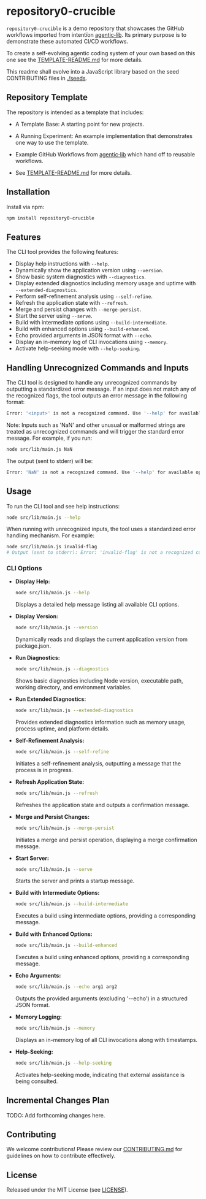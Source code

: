 # repository0-crucible

`repository0-crucible` is a demo repository that showcases the GitHub workflows imported from intentïon [agentic‑lib](https://github.com/xn-intenton-z2a/agentic-lib). Its primary purpose is to demonstrate these automated CI/CD workflows.

To create a self-evolving agentic coding system of your own based on this one see the [TEMPLATE-README.md](./TEMPLATE-README.md) for more details.

This readme shall evolve into a JavaScript library based on the seed CONTRIBUTING files in [./seeds](./seeds).

## Repository Template

The repository is intended as a template that includes:
* A Template Base: A starting point for new projects.
* A Running Experiment: An example implementation that demonstrates one way to use the template.
* Example GitHub Workflows from [agentic‑lib](https://github.com/xn-intenton-z2a/agentic-lib) which hand off to reusable workflows.

* See [TEMPLATE-README.md](./TEMPLATE-README.md) for more details.

## Installation

Install via npm:

```bash
npm install repository0-crucible
```

## Features

The CLI tool provides the following features:

- Display help instructions with `--help`.
- Dynamically show the application version using `--version`.
- Show basic system diagnostics with `--diagnostics`.
- Display extended diagnostics including memory usage and uptime with `--extended-diagnostics`.
- Perform self-refinement analysis using `--self-refine`.
- Refresh the application state with `--refresh`.
- Merge and persist changes with `--merge-persist`.
- Start the server using `--serve`.
- Build with intermediate options using `--build-intermediate`.
- Build with enhanced options using `--build-enhanced`.
- Echo provided arguments in JSON format with `--echo`.
- Display an in-memory log of CLI invocations using `--memory`.
- Activate help-seeking mode with `--help-seeking`.

## Handling Unrecognized Commands and Inputs

The CLI tool is designed to handle any unrecognized commands by outputting a standardized error message. If an input does not match any of the recognized flags, the tool outputs an error message in the following format:

```bash
Error: '<input>' is not a recognized command. Use '--help' for available options.
```

Note: Inputs such as 'NaN' and other unusual or malformed strings are treated as unrecognized commands and will trigger the standard error message. For example, if you run:

```bash
node src/lib/main.js NaN
```

The output (sent to stderr) will be:

```bash
Error: 'NaN' is not a recognized command. Use '--help' for available options.
```

## Usage

To run the CLI tool and see help instructions:

```bash
node src/lib/main.js --help
```

When running with unrecognized inputs, the tool uses a standardized error handling mechanism. For example:

```bash
node src/lib/main.js invalid-flag
# Output (sent to stderr): Error: 'invalid-flag' is not a recognized command. Use '--help' for available options.
```

### CLI Options

- **Display Help:**
  ```bash
  node src/lib/main.js --help
  ```
  Displays a detailed help message listing all available CLI options.

- **Display Version:**
  ```bash
  node src/lib/main.js --version
  ```
  Dynamically reads and displays the current application version from package.json.

- **Run Diagnostics:**
  ```bash
  node src/lib/main.js --diagnostics
  ```
  Shows basic diagnostics including Node version, executable path, working directory, and environment variables.

- **Run Extended Diagnostics:**
  ```bash
  node src/lib/main.js --extended-diagnostics
  ```
  Provides extended diagnostics information such as memory usage, process uptime, and platform details.

- **Self-Refinement Analysis:**
  ```bash
  node src/lib/main.js --self-refine
  ```
  Initiates a self-refinement analysis, outputting a message that the process is in progress.

- **Refresh Application State:**
  ```bash
  node src/lib/main.js --refresh
  ```
  Refreshes the application state and outputs a confirmation message.

- **Merge and Persist Changes:**
  ```bash
  node src/lib/main.js --merge-persist
  ```
  Initiates a merge and persist operation, displaying a merge confirmation message.

- **Start Server:**
  ```bash
  node src/lib/main.js --serve
  ```
  Starts the server and prints a startup message.

- **Build with Intermediate Options:**
  ```bash
  node src/lib/main.js --build-intermediate
  ```
  Executes a build using intermediate options, providing a corresponding message.

- **Build with Enhanced Options:**
  ```bash
  node src/lib/main.js --build-enhanced
  ```
  Executes a build using enhanced options, providing a corresponding message.

- **Echo Arguments:**
  ```bash
  node src/lib/main.js --echo arg1 arg2
  ```
  Outputs the provided arguments (excluding '--echo') in a structured JSON format.

- **Memory Logging:**
  ```bash
  node src/lib/main.js --memory
  ```
  Displays an in-memory log of all CLI invocations along with timestamps.

- **Help-Seeking:**
  ```bash
  node src/lib/main.js --help-seeking
  ```
  Activates help-seeking mode, indicating that external assistance is being consulted.

## Incremental Changes Plan

TODO: Add forthcoming changes here.

## Contributing

We welcome contributions! Please review our [CONTRIBUTING.md](./CONTRIBUTING.md) for guidelines on how to contribute effectively.

## License

Released under the MIT License (see [LICENSE](./LICENSE)).
